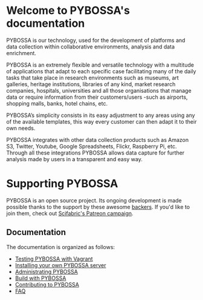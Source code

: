 # Welcome to PYBOSSA's documentation

PYBOSSA is our technology, used for the development of platforms and
data collection within collaborative environments, analysis and data
enrichment.

PYBOSSA is an extremely flexible and versatile technology with a
multitude of applications that adapt to each specific case facilitating
many of the daily tasks that take place in research environments such as
museums, art galleries, heritage institutions, libraries of any kind,
market research companies, hospitals, universities and all those
organisations that manage data or require information from their
customers/users -such as airports, shopping malls, banks, hotel chains,
etc.

PYBOSSA’s simplicity consists in its easy adjustment to any areas using
any of the available templates, this way every customer can then adapt
it to their own needs.

PYBOSSA integrates with other data collection products such as Amazon
S3, Twitter, Youtube, Google Spreadsheets, Flickr, Raspberry Pi, etc.
Through all these integrations PYBOSSA allows data capture for further
analysis made by users in a transparent and easy way.

# Supporting PYBOSSA

PYBOSSA is an open source project. Its ongoing development is made
possible thanks to the support by these awesome
[backers](https://github.com/Scifabric/pybossa/blob/master/BACKERS.md).
If you'd like to join them, check out [Scifabric's Patreon
campaign](https://www.patreon.com/scifabric).

Documentation
-------------

The documentation is organized as follows:

 - [Testing PYBOSSA with Vagrant](vagrant_pybossa.md)
 - [Installing your own PYBOSSA server](installing_pybossa.md)
 - [Administrating PYBOSSA](admin.md)
 - [Build with PYBOSSA](build_with_pybossa.md)
 - [Contributing to PYBOSSA](contributing.md)
 - [FAQ](faq.md)
